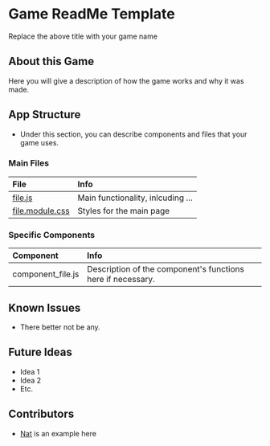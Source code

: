 # Game ReadMe Template
Replace the above title with your game name

## About this Game

Here you will give a description of how the game works and 
why it was made.

## App Structure

 - Under this section, you can describe components and files that your game uses.

### Main Files
| File    | Info   |
|:------------ |:------ |
| [file.js](path_to_file) | Main functionality, inlcuding ... |
| [file.module.css](path) | Styles for the main page |

### Specific Components
| Component    | Info   |
|:------------ |:------ |
| component_file.js | Description of the component's functions here if necessary. |

## Known Issues
 - There better not be any.

## Future Ideas
 - Idea 1
 - Idea 2
 - Etc.

## Contributors
 - [Nat](mailto:poulson.nathaniel@gmail.com) is an example here
